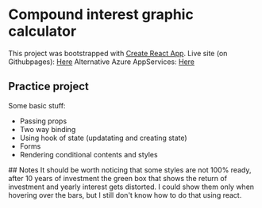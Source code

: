 # Compound interest graphic calculator

This project was bootstrapped with [Create React App](https://github.com/facebook/create-react-app).
Live site (on Githubpages): [Here](https://alfaruga.github.io/compoundInterestCalc/)
Alternative Azure AppServices: [Here](https://compound-interest-calc.azurewebsites.net/)

## Practice project 

Some basic stuff:

<ul>
<li>Passing props</li>
<li>Two way binding</li>
<li>Using hook of state (updatating and creating state)</li>
<li>Forms</li>
<li>Rendering conditional contents and styles</li>

</ul>
## Notes
It should be worth noticing that some styles are not 100% ready, after 10 years of investment the green box that shows the return of investment and yearly interest gets distorted.
I could show them only when hovering over the bars, but I still don't know how to do that using react.
